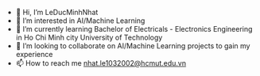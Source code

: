 - 👋 Hi, I’m LeDucMinhNhat
- 👀 I’m interested in AI/Machine Learning
- 🌱 I’m currently learning Bachelor of Electricals - Electronics Engineering in Ho Chi Minh city University of Technology
- 💞️ I’m looking to collaborate on AI/Machine Learning projects to gain my experience
- 📫 How to reach me nhat.le1032002@hcmut.edu.vn  

<!---
HanKeBacTinh123/HanKeBacTinh123 is a ✨ special ✨ repository because its `README.md` (this file) appears on your GitHub profile.
You can click the Preview link to take a look at your changes.
--->
